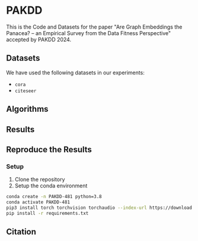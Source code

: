 # PAKDD

This is the Code and Datasets for the paper "Are Graph Embeddings the Panacea? – an Empirical Survey from the Data
Fitness Perspective" accepted by PAKDD 2024.

## Datasets

We have used the following datasets in our experiments:

- `cora`
- `citeseer`

## Algorithms

## Results

## Reproduce the Results

### Setup

1. Clone the repository
2. Setup the conda environment

```bash
conda create -n PAKDD-481 python=3.8
conda activate PAKDD-481
pip3 install torch torchvision torchaudio --index-url https://download.pytorch.org/whl/cu118 # install pytorch
pip install -r requirements.txt
```

## Citation
